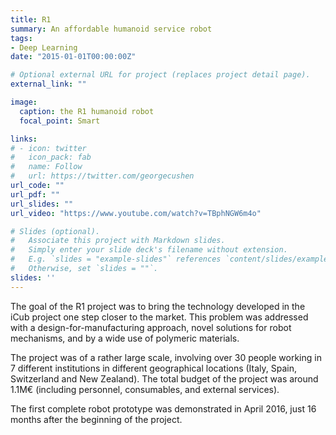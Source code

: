 ```yaml
---
title: R1
summary: An affordable humanoid service robot
tags:
- Deep Learning
date: "2015-01-01T00:00:00Z"

# Optional external URL for project (replaces project detail page).
external_link: ""

image:
  caption: the R1 humanoid robot
  focal_point: Smart

links:
# - icon: twitter
#   icon_pack: fab
#   name: Follow
#   url: https://twitter.com/georgecushen
url_code: ""
url_pdf: ""
url_slides: ""
url_video: "https://www.youtube.com/watch?v=TBphNGW6m4o"

# Slides (optional).
#   Associate this project with Markdown slides.
#   Simply enter your slide deck's filename without extension.
#   E.g. `slides = "example-slides"` references `content/slides/example-slides.md`.
#   Otherwise, set `slides = ""`.
slides: ''
---
```


The goal of the R1 project was to bring the technology developed in the iCub project one step closer to the market. This problem was addressed with a design-for-manufacturing approach, novel solutions for robot mechanisms, and by a wide use of polymeric materials.

The project was of a rather large scale, involving over 30 people working in 7 different institutions in different geographical locations (Italy, Spain, Switzerland and New Zealand). The total budget of the project was around 1.1M€ (including personnel, consumables, and external services).

The first complete robot prototype was demonstrated in April 2016, just 16 months after the beginning of the project.